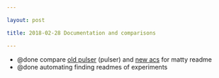 ```yaml
---

layout: post

title: 2018-02-28 Documentation and comparisons

---
```



-   @done compare [old
    pulser](/retired/alt.tbo/20171111a/20171111-pulses.ipynb) (pulser)
    and [new acs](/matty/20180224b/20180221b-Client.ipynb) for matty
    readme
-   @done automating finding readmes of experiments

